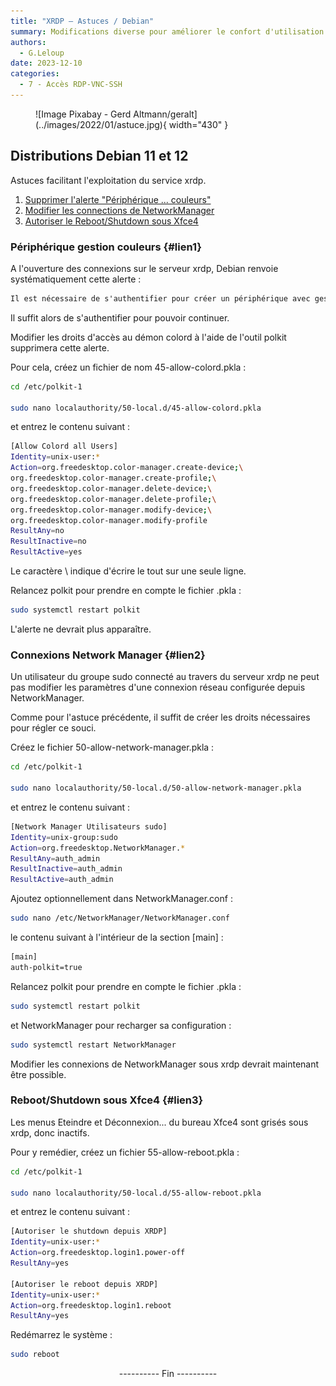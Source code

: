 ```yaml
---
title: "XRDP – Astuces / Debian"
summary: Modifications diverse pour améliorer le confort d'utilisation du protocole RDP.
authors: 
  - G.Leloup
date: 2023-12-10
categories: 
  - 7 - Accès RDP-VNC-SSH
---
```


<figure markdown>
  ![Image Pixabay - Gerd Altmann/geralt](../images/2022/01/astuce.jpg){ width="430" }
</figure>

## Distributions Debian 11 et 12

Astuces facilitant l'exploitation du service xrdp.

1. [Supprimer l'alerte "Périphérique ... couleurs"](#lien1)
2. [Modifier les connections de NetworkManager](#lien2)
3. [Autoriser le Reboot/Shutdown sous Xfce4](#lien3)

### Périphérique gestion couleurs {#lien1}

A l'ouverture des connexions sur le serveur xrdp, Debian renvoie systématiquement cette alerte :

```markdown
Il est nécessaire de s'authentifier pour créer un périphérique avec gestion de couleurs
```

Il suffit alors de s'authentifier pour pouvoir continuer.

Modifier les droits d'accès au démon colord à l'aide de l'outil polkit supprimera cette alerte.

Pour cela, créez un fichier de nom 45-allow-colord.pkla :

```bash
cd /etc/polkit-1

sudo nano localauthority/50-local.d/45-allow-colord.pkla
```

et entrez le contenu suivant :

```bash
[Allow Colord all Users]
Identity=unix-user:*
Action=org.freedesktop.color-manager.create-device;\
org.freedesktop.color-manager.create-profile;\
org.freedesktop.color-manager.delete-device;\
org.freedesktop.color-manager.delete-profile;\
org.freedesktop.color-manager.modify-device;\
org.freedesktop.color-manager.modify-profile
ResultAny=no
ResultInactive=no
ResultActive=yes
```

<!-- more -->

Le caractère \ indique d'écrire le tout sur une seule ligne.

Relancez polkit pour prendre en compte le fichier .pkla :

```bash
sudo systemctl restart polkit
```

L'alerte ne devrait plus apparaître.

### Connexions Network Manager {#lien2}

Un utilisateur du groupe sudo connecté au travers du serveur xrdp ne peut pas modifier les paramètres d'une connexion réseau configurée depuis NetworkManager.

Comme pour l'astuce précédente, il suffit de créer les droits nécessaires pour régler ce souci.

Créez le fichier 50-allow-network-manager.pkla :

```bash
cd /etc/polkit-1

sudo nano localauthority/50-local.d/50-allow-network-manager.pkla
```

et entrez le contenu suivant :

```bash
[Network Manager Utilisateurs sudo]
Identity=unix-group:sudo
Action=org.freedesktop.NetworkManager.*
ResultAny=auth_admin
ResultInactive=auth_admin
ResultActive=auth_admin
```

Ajoutez optionnellement dans NetworkManager.conf :

```bash
sudo nano /etc/NetworkManager/NetworkManager.conf
```

le contenu suivant à l'intérieur de la section [main] :

```bash
[main] 
auth-polkit=true
```

Relancez polkit pour prendre en compte le fichier .pkla :

```bash
sudo systemctl restart polkit
```

et NetworkManager pour recharger sa configuration :

```bash
sudo systemctl restart NetworkManager
```

Modifier les connexions de NetworkManager sous xrdp devrait maintenant être possible.

### Reboot/Shutdown sous Xfce4 {#lien3}

Les menus Eteindre et Déconnexion... du bureau Xfce4 sont grisés sous xrdp, donc inactifs.

Pour y remédier, créez un fichier 55-allow-reboot.pkla :

```bash
cd /etc/polkit-1

sudo nano localauthority/50-local.d/55-allow-reboot.pkla
```

et entrez le contenu suivant :

```bash
[Autoriser le shutdown depuis XRDP]
Identity=unix-user:*
Action=org.freedesktop.login1.power-off
ResultAny=yes

[Autoriser le reboot depuis XRDP]
Identity=unix-user:*
Action=org.freedesktop.login1.reboot
ResultAny=yes
```

Redémarrez le système :

```bash
sudo reboot
```

<center>---------- Fin ----------</center>

